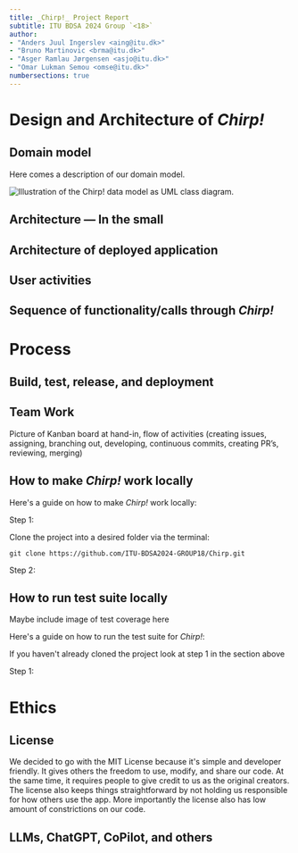 ```yaml
---
title: _Chirp!_ Project Report
subtitle: ITU BDSA 2024 Group `<18>`
author:
- "Anders Juul Ingerslev <aing@itu.dk>"
- "Bruno Martinovic <brma@itu.dk>"
- "Asger Ramlau Jørgensen <asjo@itu.dk>"
- "Omar Lukman Semou <omse@itu.dk>"
numbersections: true
---
```


# Design and Architecture of _Chirp!_

## Domain model
<!Provide an illustration of your domain model. Make sure that it is correct and complete. In case you are using ASP.NET Identity, make sure to illustrate that accordingly.>

Here comes a description of our domain model.

![Illustration of the _Chirp!_ data model as UML class diagram.](docs/images/domain_model.png)

## Architecture — In the small
<!Illustrate the organization of your code base. That is, illustrate which layers exist in your (onion) architecture. Make sure to illustrate which part of your code is residing in which layer.>

## Architecture of deployed application
<!Illustrate the architecture of your deployed application. Remember, you developed a client-server application. Illustrate the server component and to where it is deployed, illustrate a client component, and show how these communicate with each other.>

## User activities
<!Illustrate typical scenarios of a user journey through your Chirp! application. That is, start illustrating the first page that is presented to a non-authorized user, illustrate what a non-authorized user can do with your Chirp! application, and finally illustrate what a user can do after authentication.

Make sure that the illustrations are in line with the actual behavior of your application.>

## Sequence of functionality/calls through _Chirp!_
<!With a UML sequence diagram, illustrate the flow of messages and data through your Chirp! application. Start with an HTTP request that is send by an unauthorized user to the root endpoint of your application and end with the completely rendered web-page that is returned to the user.

Make sure that your illustration is complete. That is, likely for many of you there will be different kinds of "calls" and responses. Some HTTP calls and responses, some calls and responses in C# and likely some more. (Note the previous sentence is vague on purpose. I want that you create a complete illustration.)>

# Process

## Build, test, release, and deployment
<!Illustrate with a UML activity diagram how your Chirp! applications are build, tested, released, and deployed. That is, illustrate the flow of activities in your respective GitHub Actions workflows.

Describe the illustration briefly, i.e., how your application is built, tested, released, and deployed.>

## Team Work
<!Show a screenshot of your project board right before hand-in. Briefly describe which tasks are still unresolved, i.e., which features are missing from your applications or which functionality is incomplete.

Briefly describe and illustrate the flow of activities that happen from the new creation of an issue (task description), over development, etc. until a feature is finally merged into the main branch of your repository.>

Picture of Kanban board at hand-in, flow of activities (creating issues, assigning, branching out, developing, continuous commits, creating PR’s, reviewing, merging)

## How to make _Chirp!_ work locally
<!There has to be some documentation on how to come from cloning your project to a running system. That is, Adrian or Helge have to know precisely what to do in which order. Likely, it is best to describe how we clone your project, which commands we have to execute, and what we are supposed to see then.>

Here's a guide on how to make _Chirp!_ work locally:

Step 1:

Clone the project into a desired folder via the terminal:
  ```
  git clone https://github.com/ITU-BDSA2024-GROUP18/Chirp.git
  ```

Step 2:



## How to run test suite locally
<!List all necessary steps that Adrian or Helge have to perform to execute your test suites. Here, you can assume that we already cloned your repository in the step above.

Briefly describe what kinds of tests you have in your test suites and what they are testing.>

Maybe include image of test coverage here

Here's a guide on how to run the test suite for _Chirp!_:

If you haven't already cloned the project look at step 1 in the section above

Step 1:



# Ethics

## License
<!State which software license you chose for your application.>

We decided to go with the MIT License because it's simple and developer friendly. It gives others the freedom to use, modify, and share our code. At the same time, it requires people to give credit to us as the original creators. The license also keeps things straightforward by not holding us responsible for how others use the app. More importantly the license also has low amount of constrictions on our code. 

## LLMs, ChatGPT, CoPilot, and others
<!State which LLM(s) were used during development of your project. In case you were not using any, just state so. In case you were using an LLM to support your development, briefly describe when and how it was applied. Reflect in writing to which degree the responses of the LLM were helpful. Discuss briefly if application of LLMs sped up your development or if the contrary was the case.>
